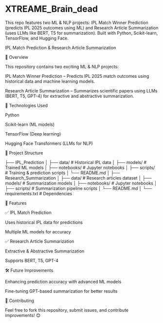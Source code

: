 # XTREAME_Brain_dead
This repo features two ML &amp; NLP projects: IPL Match Winner Prediction (predicts IPL 2025 outcomes using ML) and Research Article Summarization (uses LLMs like BERT, T5  for summarization). Built with Python, Scikit-learn, TensorFlow, and Hugging Face.


IPL Match Prediction & Research Article Summarization

📌 Overview

This repository contains two exciting ML & NLP projects:

IPL Match Winner Prediction – Predicts IPL 2025 match outcomes using historical data and machine learning models.

Research Article Summarization – Summarizes scientific papers using LLMs (BERT, T5, GPT-4) for extractive and abstractive summarization.

🚀 Technologies Used

Python

Scikit-learn (ML models)

TensorFlow (Deep learning)

Hugging Face Transformers (LLMs for NLP)

📂 Project Structure

├── IPL_Prediction
│   ├── data/               # Historical IPL data
│   ├── models/             # Trained ML models
│   ├── notebooks/          # Jupyter notebooks
│   ├── scripts/            # Training & prediction scripts
│   └── README.md
│
├── Research_Summarization
│   ├── data/               # Research articles dataset
│   ├── models/             # Summarization models
│   ├── notebooks/          # Jupyter notebooks
│   ├── scripts/            # Summarization pipeline scripts
│   └── README.md
│
└── requirements.txt        # Dependencies


📌 Features

✅ IPL Match Prediction

Uses historical IPL data for predictions

Multiple ML models for accuracy

✅ Research Article Summarization

Extractive & Abstractive Summarization

Supports BERT, T5, GPT-4

🛠 Future Improvements

Enhancing prediction accuracy with advanced ML models

Fine-tuning GPT-based summarization for better results

🤝 Contributing

Feel free to fork this repository, submit issues, and contribute improvements! 😊


